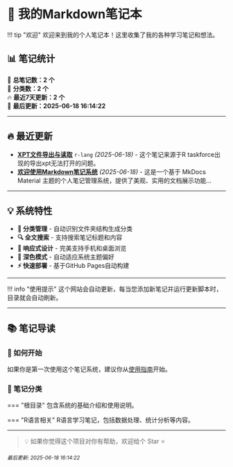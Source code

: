 # 📝 我的Markdown笔记本

!!! tip "欢迎"
    欢迎来到我的个人笔记本！这里收集了我的各种学习笔记和想法。

## 📊 笔记统计

<!-- 笔记索引开始 -->
📝 **总笔记数：2 个**  
📁 **分类数：2 个**  
🔥 **最近7天更新：2 个**  
📅 **最后更新：2025-06-18 16:14:22**
<!-- 笔记索引结束 -->

---

## 🔥 最近更新

- [**XPT文件导出与读取**](notes/r-lang/xpt-export-import) `r-lang` *(2025-06-18)* - 这个笔记来源于R taskforce出现的导出xpt无法打开的问题。
- [**欢迎使用Markdown笔记系统**](notes/welcome)  *(2025-06-18)* - 这是一个基于 MkDocs Material 主题的个人笔记管理系统，提供了美观、实用的文档展示功能...

---

## 💡 系统特性

- **📁 分类管理** - 自动识别文件夹结构生成分类
- **🔍 全文搜索** - 支持搜索笔记标题和内容  
- **📱 响应式设计** - 完美支持手机和桌面浏览
- **🌙 深色模式** - 自动适应系统主题偏好
- **⚡ 快速部署** - 基于GitHub Pages自动构建

---

!!! info "使用提示"
    这个网站会自动更新，每当您添加新笔记并运行更新脚本时，目录就会自动刷新。

---

## 📚 笔记导读

### 🎯 如何开始

如果你是第一次使用这个笔记系统，建议你从[使用指南](guide/usage.md)开始。

### 📖 笔记分类

=== "根目录"
    包含系统的基础介绍和使用说明。

=== "R语言相关"
    R语言学习笔记，包括数据处理、统计分析等内容。

---

> 💡 如果你觉得这个项目对你有帮助，欢迎给个 Star ⭐️

<small>*最后更新: 2025-06-18 16:14:22*</small> 